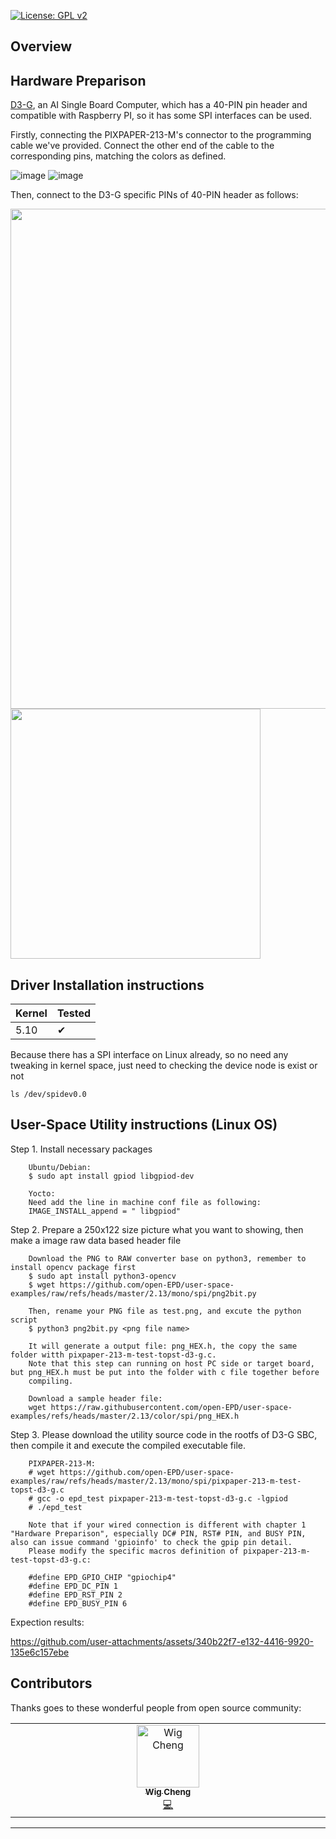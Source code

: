 [![License: GPL v2](https://img.shields.io/badge/License-GPL%20v2-blue.svg)](https://www.gnu.org/licenses/old-licenses/gpl-2.0.en.html)

## Overview

## Hardware Preparison

[D3-G](https://topst.ai/product/g/d3), an AI Single Board Computer, which has a 40-PIN pin header and compatible with Raspberry PI, so it has some SPI interfaces can be used.

Firstly, connecting the PIXPAPER-213-M's connector to the programming cable we've provided. Connect the other end of the cable to the corresponding pins, matching the colors as defined.

![image](https://github.com/user-attachments/assets/af657fcd-c5c5-4a54-b7a7-40c95f902b9c)
![image](https://github.com/user-attachments/assets/6ae059a1-9711-4d93-b800-46bffb24d128)



Then, connect to the D3-G specific PINs of 40-PIN header as follows:

<img src="https://github.com/user-attachments/assets/d401dc80-7faa-4536-b914-a8caaaaeff19" width="800"> <br>
<img src="https://github.com/user-attachments/assets/cfbe02b8-f010-4449-88ae-38e6ea221e81" width="400"> <br>





## Driver Installation instructions

|Kernel|Tested|
|---|---|
| 5.10 |&#10004;|

Because there has a SPI interface on Linux already, so no need any tweaking in kernel space, just need to checking the device node is exist or not <br>

    ls /dev/spidev0.0
 

## User-Space Utility instructions (Linux OS)

Step 1. Install necessary packages

        Ubuntu/Debian:
        $ sudo apt install gpiod libgpiod-dev

        Yocto:
        Need add the line in machine conf file as following:
        IMAGE_INSTALL_append = " libgpiod"


Step 2. Prepare a 250x122 size picture what you want to showing, then make a image raw data based header file

        Download the PNG to RAW converter base on python3, remember to install opencv package first
        $ sudo apt install python3-opencv
        $ wget https://github.com/open-EPD/user-space-examples/raw/refs/heads/master/2.13/mono/spi/png2bit.py

        Then, rename your PNG file as test.png, and excute the python script
        $ python3 png2bit.py <png file name>

        It will generate a output file: png_HEX.h, the copy the same folder witth pixpaper-213-m-test-topst-d3-g.c.
        Note that this step can running on host PC side or target board, but png_HEX.h must be put into the folder with c file together before 
        compiling.

        Download a sample header file:
        wget https://raw.githubusercontent.com/open-EPD/user-space-examples/refs/heads/master/2.13/color/spi/png_HEX.h


Step 3. Please download the utility source code in the rootfs of D3-G SBC, then compile it and execute the compiled executable file.

        PIXPAPER-213-M:
        # wget https://github.com/open-EPD/user-space-examples/raw/refs/heads/master/2.13/mono/spi/pixpaper-213-m-test-topst-d3-g.c
        # gcc -o epd_test pixpaper-213-m-test-topst-d3-g.c -lgpiod
        # ./epd_test

        Note that if your wired connection is different with chapter 1 "Hardware Preparison", especially DC# PIN, RST# PIN, and BUSY PIN, also can issue command 'gpioinfo' to check the gpip pin detail. 
        Please modify the specific macros definition of pixpaper-213-m-test-topst-d3-g.c:

        #define EPD_GPIO_CHIP "gpiochip4"
        #define EPD_DC_PIN 1
        #define EPD_RST_PIN 2
        #define EPD_BUSY_PIN 6


Expection results: <br>

https://github.com/user-attachments/assets/340b22f7-e132-4416-9920-135e6c157ebe






## Contributors

Thanks goes to these wonderful people from open source community:

<!-- ALL-CONTRIBUTORS-LIST:START - Do not remove or modify this section -->
<!-- prettier-ignore-start -->
<!-- markdownlint-disable -->
<table>
  <tbody>
    <tr>
        <td align="center" valign="top" width="14.28%"><a href="https://github.com/wigcheng"><img src="https://avatars.githubusercontent.com/u/7148592?v=4" width="100px;" alt="Wig Cheng"/><br /><sub><b>Wig Cheng</b></sub></a><br /><a href="https://github.com/wigcheng/open-epd/commits?author=wigcheng" title="Code">💻</a></td>
    </tr>
  </tbody>
</table>

<!-- markdownlint-restore -->
<!-- prettier-ignore-end -->

<!-- ALL-CONTRIBUTORS-LIST:END -->

---
